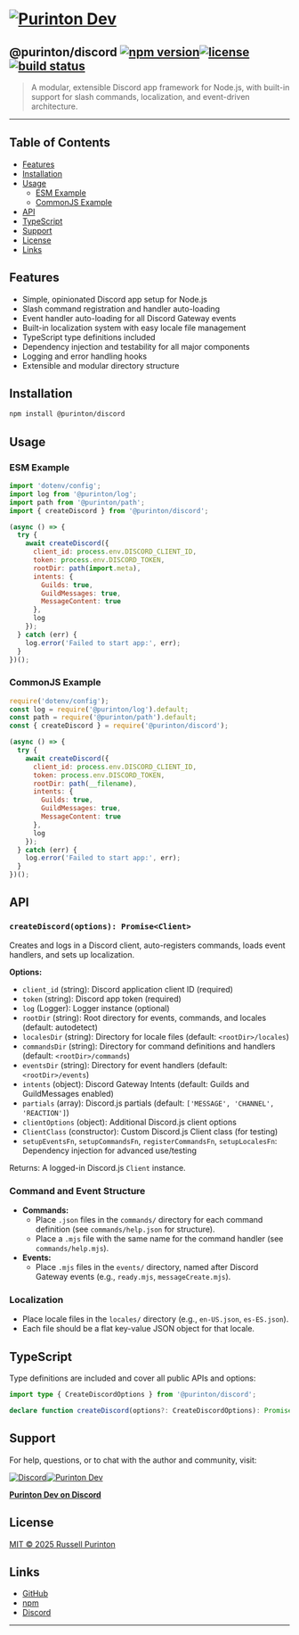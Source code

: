 # [![Purinton Dev](https://purinton.us/logos/brand.png)](https://discord.gg/QSBxQnX7PF)

## @purinton/discord [![npm version](https://img.shields.io/npm/v/@purinton/discord.svg)](https://www.npmjs.com/package/@purinton/discord)[![license](https://img.shields.io/github/license/purinton/discord.svg)](LICENSE)[![build status](https://github.com/purinton/discord/actions/workflows/nodejs.yml/badge.svg)](https://github.com/purinton/discord/actions)

> A modular, extensible Discord app framework for Node.js, with built-in support for slash commands, localization, and event-driven architecture.

---

## Table of Contents

- [Features](#features)
- [Installation](#installation)
- [Usage](#usage)
  - [ESM Example](#esm-example)
  - [CommonJS Example](#commonjs-example)
- [API](#api)
- [TypeScript](#typescript)
- [Support](#support)
- [License](#license)
- [Links](#links)

## Features

- Simple, opinionated Discord app setup for Node.js
- Slash command registration and handler auto-loading
- Event handler auto-loading for all Discord Gateway events
- Built-in localization system with easy locale file management
- TypeScript type definitions included
- Dependency injection and testability for all major components
- Logging and error handling hooks
- Extensible and modular directory structure

## Installation

```bash
npm install @purinton/discord
```

## Usage

### ESM Example

```js
import 'dotenv/config';
import log from '@purinton/log';
import path from '@purinton/path';
import { createDiscord } from '@purinton/discord';

(async () => {
  try {
    await createDiscord({
      client_id: process.env.DISCORD_CLIENT_ID,
      token: process.env.DISCORD_TOKEN,
      rootDir: path(import.meta),
      intents: {
        Guilds: true,
        GuildMessages: true,
        MessageContent: true
      },
      log
    });
  } catch (err) {
    log.error('Failed to start app:', err);
  }
})();
```

### CommonJS Example

```js
require('dotenv/config');
const log = require('@purinton/log').default;
const path = require('@purinton/path').default;
const { createDiscord } = require('@purinton/discord');

(async () => {
  try {
    await createDiscord({
      client_id: process.env.DISCORD_CLIENT_ID,
      token: process.env.DISCORD_TOKEN,
      rootDir: path(__filename),
      intents: {
        Guilds: true,
        GuildMessages: true,
        MessageContent: true
      },
      log
    });
  } catch (err) {
    log.error('Failed to start app:', err);
  }
})();
```

## API

### `createDiscord(options): Promise<Client>`

Creates and logs in a Discord client, auto-registers commands, loads event handlers, and sets up localization.

**Options:**

- `client_id` (string): Discord application client ID (required)
- `token` (string): Discord app token (required)
- `log` (Logger): Logger instance (optional)
- `rootDir` (string): Root directory for events, commands, and locales (default: autodetect)
- `localesDir` (string): Directory for locale files (default: `<rootDir>/locales`)
- `commandsDir` (string): Directory for command definitions and handlers (default: `<rootDir>/commands`)
- `eventsDir` (string): Directory for event handlers (default: `<rootDir>/events`)
- `intents` (object): Discord Gateway Intents (default: Guilds and GuildMessages enabled)
- `partials` (array): Discord.js partials (default: `['MESSAGE', 'CHANNEL', 'REACTION']`)
- `clientOptions` (object): Additional Discord.js client options
- `ClientClass` (constructor): Custom Discord.js Client class (for testing)
- `setupEventsFn`, `setupCommandsFn`, `registerCommandsFn`, `setupLocalesFn`: Dependency injection for advanced use/testing

Returns: A logged-in Discord.js `Client` instance.

### Command and Event Structure

- **Commands:**  
  - Place `.json` files in the `commands/` directory for each command definition (see `commands/help.json` for structure).
  - Place a `.mjs` file with the same name for the command handler (see `commands/help.mjs`).
- **Events:**  
  - Place `.mjs` files in the `events/` directory, named after Discord Gateway events (e.g., `ready.mjs`, `messageCreate.mjs`).

### Localization

- Place locale files in the `locales/` directory (e.g., `en-US.json`, `es-ES.json`).
- Each file should be a flat key-value JSON object for that locale.

## TypeScript

Type definitions are included and cover all public APIs and options:

```ts
import type { CreateDiscordOptions } from '@purinton/discord';

declare function createDiscord(options?: CreateDiscordOptions): Promise<Client>;
```

## Support

For help, questions, or to chat with the author and community, visit:

[![Discord](https://purinton.us/logos/discord_96.png)](https://discord.gg/QSBxQnX7PF)[![Purinton Dev](https://purinton.us/logos/purinton_96.png)](https://discord.gg/QSBxQnX7PF)

**[Purinton Dev on Discord](https://discord.gg/QSBxQnX7PF)**

## License

[MIT © 2025 Russell Purinton](LICENSE)

## Links

- [GitHub](https://github.com/purinton/discord)
- [npm](https://www.npmjs.com/package/@purinton/discord)
- [Discord](https://discord.gg/QSBxQnX7PF)

---
